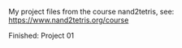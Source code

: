 My project files from the course nand2tetris, see:
https://www.nand2tetris.org/course

Finished:
Project 01
